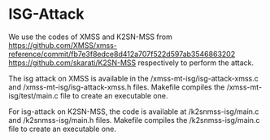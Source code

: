 # ISG-Attack

We use the codes of XMSS and K2SN-MSS from
https://github.com/XMSS/xmss-reference/commit/fb7e3f8edce8d412a707f522d597ab3546863202
https://github.com/skarati/K2SN-MSS
respectively to perform the attack.

The isg attack on XMSS is available in the /xmss-mt-isg/isg-attack-xmss.c and /xmss-mt-isg/isg-attack-xmss.h files. Makefile compiles
the /xmss-mt-isg/test/main.c file to create an executable one.

For isg-attack on K2SN-MSS, the code is available at /k2snmss-isg/main.c and /k2snmss-isg/main.h files. Makefile compiles the 
/k2snmss-isg/main.c file to create an executable one.




